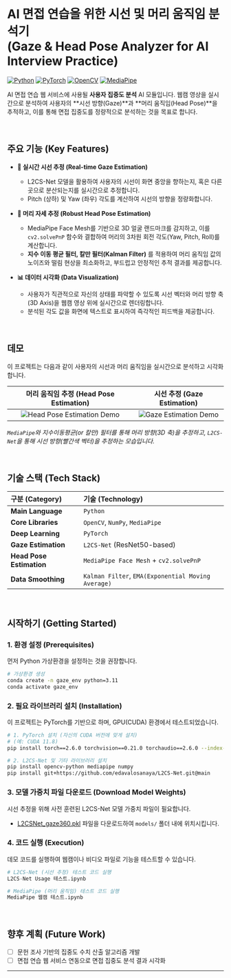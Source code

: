 # AI 면접 연습을 위한 시선 및 머리 움직임 분석기 <br>(Gaze & Head Pose Analyzer for AI Interview Practice)

[![Python](https://img.shields.io/badge/Python-3.9%2B-blue?logo=python)](https://www.python.org/)
[![PyTorch](https://img.shields.io/badge/PyTorch-2.0%2B-orange?logo=pytorch)](https://pytorch.org/)
[![OpenCV](https://img.shields.io/badge/OpenCV-4.x-green?logo=opencv)](https://opencv.org/)
[![MediaPipe](https://img.shields.io/badge/MediaPipe-0.10%2B-red?logo=google)](https://developers.google.com/mediapipe)

AI 면접 연습 웹 서비스에 사용될 **사용자 집중도 분석** AI 모듈입니다. 웹캠 영상을 실시간으로 분석하여 사용자의 **시선 방향(Gaze)**과 **머리 움직임(Head Pose)**을 추적하고, 이를 통해 면접 집중도를 정량적으로 분석하는 것을 목표로 합니다.

<br>

## 주요 기능 (Key Features)

- **👀 실시간 시선 추정 (Real-time Gaze Estimation)**
  - L2CS-Net 모델을 활용하여 사용자의 시선이 화면 중앙을 향하는지, 혹은 다른 곳으로 분산되는지를 실시간으로 추정합니다.
  - Pitch (상하) 및 Yaw (좌우) 각도를 계산하여 시선의 방향을 정량화합니다.

- **🌝 머리 자세 추정 (Robust Head Pose Estimation)**
  - MediaPipe Face Mesh를 기반으로 3D 얼굴 랜드마크를 감지하고, 이를 `cv2.solvePnP` 함수와 결합하여 머리의 3차원 회전 각도(Yaw, Pitch, Roll)를 계산합니다.
  - **지수 이동 평균 필터, 칼만 필터(Kalman Filter)** 를 적용하여 머리 움직임 값의 노이즈와 떨림 현상을 최소화하고, 부드럽고 안정적인 추적 결과를 제공합니다.

- **📊 데이터 시각화 (Data Visualization)**
  - 사용자가 직관적으로 자신의 상태를 파악할 수 있도록 시선 벡터와 머리 방향 축(3D Axis)을 웹캠 영상 위에 실시간으로 렌더링합니다.
  - 분석된 각도 값을 화면에 텍스트로 표시하여 즉각적인 피드백을 제공합니다.

<br>

## 데모

이 프로젝트는 다음과 같이 사용자의 시선과 머리 움직임을 실시간으로 분석하고 시각화합니다.

| 머리 움직임 추정 (Head Pose Estimation) | 시선 추정 (Gaze Estimation) |
| :-------------------------: | :------------------------------------: |
| ![Head Pose Estimation Demo](etc/head_pose_demo.gif) | ![Gaze Estimation Demo](etc/gaze_demo.gif) |

*`MediaPipe`와 지수이동평균(or 칼만) 필터를 통해 머리 방향(3D 축)을 추정하고, `L2CS-Net`을 통해 시선 방향(빨간색 벡터)을 추정하는 모습입니다.*

<br>

## 기술 스택 (Tech Stack)

| 구분 (Category) | 기술 (Technology) |
| :--- | :--- |
| **Main Language** | `Python` |
| **Core Libraries** | `OpenCV`, `NumPy`, `MediaPipe` |
| **Deep Learning** | `PyTorch` |
| **Gaze Estimation** | `L2CS-Net` (ResNet50-based) |
| **Head Pose Estimation** | `MediaPipe Face Mesh` + `cv2.solvePnP` |
| **Data Smoothing** | `Kalman Filter`, `EMA(Exponential Moving Average)` |

<br>

## 시작하기 (Getting Started)

### 1. 환경 설정 (Prerequisites)

먼저 Python 가상환경을 설정하는 것을 권장합니다.

```bash
# 가상환경 생성
conda create -n gaze_env python=3.11
conda activate gaze_env
```

### 2. 필요 라이브러리 설치 (Installation)

이 프로젝트는 PyTorch를 기반으로 하며, GPU(CUDA) 환경에서 테스트되었습니다.

```bash
# 1. PyTorch 설치 (자신의 CUDA 버전에 맞게 설치)
# (예: CUDA 11.8)
pip install torch==2.6.0 torchvision==0.21.0 torchaudio==2.6.0 --index-url https://download.pytorch.org/whl/cu118

# 2. L2CS-Net 및 기타 라이브러리 설치
pip install opencv-python mediapipe numpy
pip install git+https://github.com/edavalosanaya/L2CS-Net.git@main
```

### 3. 모델 가중치 파일 다운로드 (Download Model Weights)

시선 추정을 위해 사전 훈련된 L2CS-Net 모델 가중치 파일이 필요합니다.

- [L2CSNet_gaze360.pkl](https://drive.google.com/drive/folders/17p6ORr-JQJcw-eYtG2WGNiuS_qVKwdWd?usp=sharing) 파일을 다운로드하여 `models/` 폴더 내에 위치시킵니다.

### 4. 코드 실행 (Execution)

데모 코드를 실행하여 웹캠이나 비디오 파일로 기능을 테스트할 수 있습니다.

```python
# L2CS-Net (시선 추정) 테스트 코드 실행
L2CS-Net Usage 테스트.ipynb

# MediaPipe (머리 움직임) 테스트 코드 실행
MediaPipe 웹캠 테스트.ipynb
```

<br>

## 향후 계획 (Future Work)

- [ ] 문헌 조사 기반의 집중도 수치 산출 알고리즘 개발
- [ ] 면접 연습 웹 서비스 연동으로 면접 집중도 분석 결과 시각화

---
